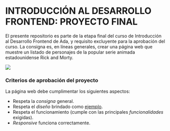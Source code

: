
# INTRODUCCIÓN AL DESARROLLO FRONTEND: PROYECTO FINAL

El presente repositorio es parte de la etapa final del curso de Introducción al Desarrollo Frontend de Ada, y requisito excluyente para la aprobación del curso. La consigna es, en líneas generales, crear una página web que muestre un listado de personajes de la popular serie animada estadounidense Rick and Morty.

<img src="https://cdn.hobbyconsolas.com/sites/navi.axelspringer.es/public/media/image/2021/06/rick-morty-2381623.jpg">

### Criterios de aprobación del proyecto

La página web debe cumplimentar los siguientes aspectos:

* Respeta la *consigna* general.
* Respeta el *diseño* brindado como [ejemplo](https://intro-fe-proyecto-final.adaitw.org/).
* Respeta el funcionamiento (cumple con las principales *funcionalidades* exigidas).
* *Responsive* funciona correctamente.

